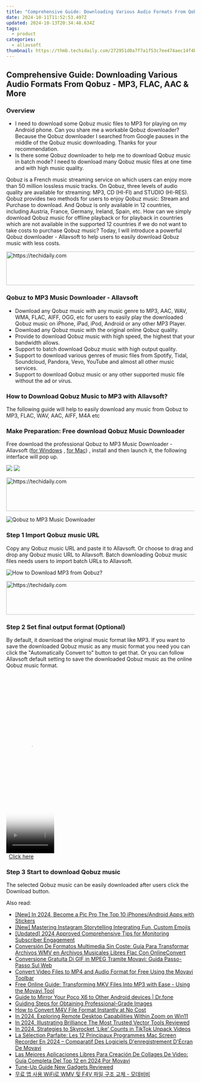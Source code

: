 ```yaml
---
title: "Comprehensive Guide: Downloading Various Audio Formats From Qobuz - MP3, FLAC, AAC & More"
date: 2024-10-11T11:52:53.497Z
updated: 2024-10-13T20:34:48.634Z
tags:
  - product
categories:
  - allavsoft
thumbnail: https://thmb.techidaily.com/272951d0a7f7a1f53c7ee474aec14f4b7a67f49064e3845b52b4ea1d0a9fa3cd.png
---
```


## Comprehensive Guide: Downloading Various Audio Formats From Qobuz - MP3, FLAC, AAC & More

### Overview

* I need to download some Qobuz music files to MP3 for playing on my Android phone. Can you share me a workable Qobuz downloader? Because the Qobuz downloader I searched from Google pauses in the middle of the Qobuz music downloading. Thanks for your recommendation.
* Is there some Qobuz downloader to help me to download Qobuz music in batch mode? I need to download many Qobuz music files at one time and with high music quality.

Qobuz is a French music streaming service on which users can enjoy more than 50 million lossless music tracks. On Qobuz, three levels of audio quality are available for streaming: MP3, CD (HI-FI) and STUDIO (HI-RES). Qobuz provides two methods for users to enjoy Qobuz music: Stream and Purchase to download. And Qobuz is only available in 12 countries, including Austria, France, Germany, Ireland, Spain, etc. How can we simply download Qobuz music for offline playback or for playback in countries which are not available in the supported 12 countries if we do not want to take costs to purchase Qobuz music? Today, I will introduce a powerful Qobuz downloader - Allavsoft to help users to easily download Qobuz music with less costs.

<!-- affiliate ads begin -->
<a href="https://aligracehair.sjv.io/c/5597632/2135419/19272" target="_top" id="2135419">
  <img src="//a.impactradius-go.com/display-ad/19272-2135419" border="0" alt="https://techidaily.com" width="728" height="90"/>
</a>
<img height="0" width="0" src="https://aligracehair.sjv.io/i/5597632/2135419/19272" style="position:absolute;visibility:hidden;" border="0" />
<!-- affiliate ads end -->

### Qobuz to MP3 Music Downloader - Allavsoft

* Download any Qobuz music with any music genre to MP3, AAC, WAV, WMA, FLAC, AIFF, OGG, etc for users to easily play the downloaded Qobuz music on iPhone, iPad, iPod, Android or any other MP3 Player.
* Download any Qobuz music with the original online Qobuz quality.
* Provide to download Qobuz music with high speed, the highest that your bandwidth allows.
* Support to batch download Qobuz music with high output quality.
* Support to download various genres of music files from Spotify, Tidal, Soundcloud, Pandora, Vevo, YouTube and almost all other music services.
* Support to download Qobuz music or any other supported music file without the ad or virus.

### How to Download Qobuz Music to MP3 with Allavsoft?

The following guide will help to easily download any music from Qobuz to MP3, FLAC, WAV, AAC, AIFF, M4A etc

### Make Preparation: Free download Qobuz Music Downloader

Free download the professional Qobuz to MP3 Music Downloader - Allavsoft ([for Windows](https://tools.techidaily.com/allavsoft/products/) , [for Mac](https://tools.techidaily.com/allavsoft/products/)) , install and then launch it, the following interface will pop up.

[![](https://www.allavsoft.com/how-to/../images/how-to/free-download-win.jpg)](https://tools.techidaily.com/allavsoft/products/) [![](https://www.allavsoft.com/how-to/../images/how-to/free-download-mac.jpg)](https://tools.techidaily.com/allavsoft/products/)

<!-- affiliate ads begin -->
<a href="https://appsumo.8odi.net/c/5597632/2151893/7443" target="_top" id="2151893">
  <img src="//a.impactradius-go.com/display-ad/7443-2151893" border="0" alt="https://techidaily.com" width="728" height="90"/>
</a>
<img height="0" width="0" src="https://appsumo.8odi.net/i/5597632/2151893/7443" style="position:absolute;visibility:hidden;" border="0" />
<!-- affiliate ads end -->

![Qobuz to MP3 Music Downloader](https://www.allavsoft.com/how-to/../images/allavsoft/screen-shot-600.jpg)

### Step 1 Import Qobuz music URL

Copy any Qobuz music URL and paste it to Allavsoft. Or choose to drag and drop any Qobuz music URL to Allavsoft. Batch downloading Qobuz music files needs users to import batch URLs to Allavsoft.

![How to Download MP3 from Qobuz?](https://www.allavsoft.com/how-to/../images/how-to/download-rtmp-video/download-rtmp-video.jpg)

<!-- affiliate ads begin -->
<a href="https://appsumo.8odi.net/c/5597632/2068439/7443" target="_top" id="2068439">
  <img src="//a.impactradius-go.com/display-ad/7443-2068439" border="0" alt="https://techidaily.com" width="728" height="90"/>
</a>
<img height="0" width="0" src="https://appsumo.8odi.net/i/5597632/2068439/7443" style="position:absolute;visibility:hidden;" border="0" />
<!-- affiliate ads end -->

### Step 2 Set final output format (Optional)

By default, it download the original music format like MP3\. If you want to save the downloaded Qobuz music as any music format you need you can click the "Automatically Convert to" button to get that. Or you can follow Allavsoft default setting to save the downloaded Qobuz music as the online Qobuz music format.

<!-- affiliate ads begin -->
<span id="1975562">
					<video width="128" height="480" style="cursor:pointer"
           poster="//a.impactradius-go.com/display-clicktoplayimage/1975562.png"
           onclick="if(!this.playClicked){this.play();this.setAttribute('controls',true);this.playClicked=true;}">
	   <source src="//a.impactradius-go.com/display-ad/22993-1975562">
	   <img src="//a.impactradius-go.com/display-clicktoplayimage/1975562.png" style="border: none; height: 100%; width: 100%; object-fit: contain">
	</video>
	<div style="width:80px;text-align:center"><a href="javascript:window.open(decodeURIComponent('https%3A%2F%2Fhomestyler.sjv.io%2Fc%2F5597632%2F1975562%2F22993'), '_blank');void(0);">Click here</a></div>
</span>
<img height="0" width="0" src="https://imp.pxf.io/i/5597632/1975562/22993" style="position:absolute;visibility:hidden;" border="0" />
<!-- affiliate ads end -->

### Step 3 Start to download Qobuz music

The selected Qobuz music can be easily downloaded after users click the Download button.

<ins class="adsbygoogle"
     style="display:block"
     data-ad-format="autorelaxed"
     data-ad-client="ca-pub-7571918770474297"
     data-ad-slot="1223367746"></ins>

<ins class="adsbygoogle"
     style="display:block"
     data-ad-client="ca-pub-7571918770474297"
     data-ad-slot="8358498916"
     data-ad-format="auto"
     data-full-width-responsive="true"></ins>

<span class="atpl-alsoreadstyle">Also read:</span>
<div><ul>
<li><a href="https://fox-glue.techidaily.com/new-in-2024-become-a-pic-pro-the-top-10-iphonesandroid-apps-with-stickers/"><u>[New] In 2024, Become a Pic Pro The Top 10 iPhones/Android Apps with Stickers</u></a></li>
<li><a href="https://instagram-videos.techidaily.com/new-mastering-instagram-storytelling-integrating-fun-custom-emojis/"><u>[New] Mastering Instagram Storytelling Integrating Fun, Custom Emojis</u></a></li>
<li><a href="https://facebook-video-footage.techidaily.com/updated-2024-approved-comprehensive-tips-for-monitoring-subscriber-engagement/"><u>[Updated] 2024 Approved Comprehensive Tips for Monitoring Subscriber Engagement</u></a></li>
<li><a href="https://win-tips.techidaily.com/conversion-de-formatos-multimedia-sin-coste-guia-para-transformar-archivos-wmv-en-archivos-musicales-libres-flac-con-onlineconvert/"><u>Conversión De Formatos Multimedia Sin Coste: Guía Para Transformar Archivos WMV en Archivos Musicales Libres Flac Con OnlineConvert</u></a></li>
<li><a href="https://win-tips.techidaily.com/conversione-gratuita-di-gif-in-mpeg-tramite-movavi-guida-passo-passo-sul-web/"><u>Conversione Gratuita Di GIF in MPEG Tramite Movavi: Guida Passo-Passo Sul Web</u></a></li>
<li><a href="https://win-tips.techidaily.com/convert-video-files-to-mp4-and-audio-format-for-free-using-the-movavi-toolbar/"><u>Convert Video Files to MP4 and Audio Format for Free Using the Movavi Toolbar</u></a></li>
<li><a href="https://win-tips.techidaily.com/free-online-guide-transforming-mkv-files-into-mp3-with-ease-using-the-movavi-tool/"><u>Free Online Guide: Transforming MKV Files Into MP3 with Ease - Using the Movavi Tool</u></a></li>
<li><a href="https://screen-mirror.techidaily.com/guide-to-mirror-your-poco-x6-to-other-android-devices-drfone-by-drfone-android/"><u>Guide to Mirror Your Poco X6 to Other Android devices | Dr.fone</u></a></li>
<li><a href="https://extra-information.techidaily.com/guiding-steps-for-obtaining-professional-grade-images/"><u>Guiding Steps for Obtaining Professional-Grade Images</u></a></li>
<li><a href="https://win-tips.techidaily.com/how-to-convert-m4v-file-format-instantly-at-no-cost/"><u>How to Convert M4V File Format Instantly at No Cost</u></a></li>
<li><a href="https://fox-direct.techidaily.com/in-2024-exploring-remote-desktop-capabilities-within-zoom-on-win11/"><u>In 2024, Exploring Remote Desktop Capabilities Within Zoom on Win11</u></a></li>
<li><a href="https://fox-boxes.techidaily.com/in-2024-illustrating-brilliance-the-most-trusted-vector-tools-reviewed/"><u>In 2024, Illustrating Brilliance The Most Trusted Vector Tools Reviewed</u></a></li>
<li><a href="https://some-guidance.techidaily.com/in-2024-strategies-to-skyrocket-like-counts-in-tiktok-unpack-videos/"><u>In 2024, Strategies to Skyrocket 'Like' Counts in TikTok Unpack Videos</u></a></li>
<li><a href="https://win-tips.techidaily.com/la-selection-parfaite-les-12-principaux-programmes-mac-screen-recorder-en-2024-comparatif-des-logiciels-denregistrement-decran-de-movavi/"><u>La Sélection Parfaite: Les 12 Principaux Programmes Mac Screen Recorder En 2024 – Comparatif Des Logiciels D'enregistrement D'Écran De Movavi</u></a></li>
<li><a href="https://win-tips.techidaily.com/las-mejores-aplicaciones-libres-para-creacion-de-collages-de-video-guia-completa-del-top-12-en-2024-por-movavi/"><u>Las Mejores Aplicaciones Libres Para Creación De Collages De Video: Guía Completa Del Top 12 en 2024 Por Movavi</u></a></li>
<li><a href="https://screen-recording.techidaily.com/tune-up-guide-new-gadgets-reviewed/"><u>Tune-Up Guide New Gadgets Reviewed</u></a></li>
<li><a href="https://win-tips.techidaily.com/wifi-wmv-f4v/"><u>무료 앱 사용 WiFi로 WMV 및 F4V 파일 구조 교체 - 모데비비</u></a></li>
</ul></div>

